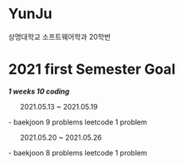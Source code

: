 # YunJu
상명대학교 소프트웨어학과 20학번
# 2021 first Semester Goal
**_1 weeks 10 coding_**
<ul>2021.05.13 ~ 2021.05.19</ul>
- baekjoon 9 problems leetcode 1 problem

<ul>2021.05.20 ~ 2021.05.26</ul>
- baekjoon 8 problems leetcode 1 problem
